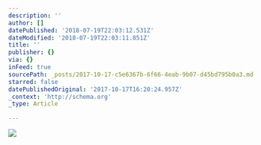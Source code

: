```yaml
---
description: ''
author: []
datePublished: '2018-07-19T22:03:12.531Z'
dateModified: '2018-07-19T22:03:11.851Z'
title: ''
publisher: {}
via: {}
inFeed: true
sourcePath: _posts/2017-10-17-c5e6367b-6f66-4eab-9b07-d45bd795b0a3.md
starred: false
datePublishedOriginal: '2017-10-17T16:20:24.957Z'
_context: 'http://schema.org'
_type: Article

---
```

![](https://the-grid-user-content.s3-us-west-2.amazonaws.com/21b60e0c-3f8e-4da7-b3dd-3f1c66794139.jpg)